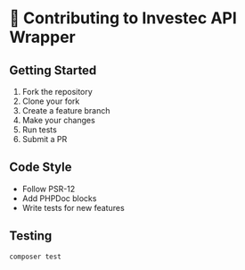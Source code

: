 # 🎄 Contributing to Investec API Wrapper

## Getting Started
1. Fork the repository
2. Clone your fork
3. Create a feature branch
4. Make your changes
5. Run tests
6. Submit a PR

## Code Style
- Follow PSR-12
- Add PHPDoc blocks
- Write tests for new features

## Testing
```bash
composer test
```

